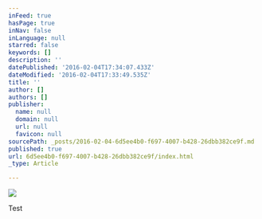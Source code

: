 ```yaml
---
inFeed: true
hasPage: true
inNav: false
inLanguage: null
starred: false
keywords: []
description: ''
datePublished: '2016-02-04T17:34:07.433Z'
dateModified: '2016-02-04T17:33:49.535Z'
title: ''
author: []
authors: []
publisher:
  name: null
  domain: null
  url: null
  favicon: null
sourcePath: _posts/2016-02-04-6d5ee4b0-f697-4007-b428-26dbb382ce9f.md
published: true
url: 6d5ee4b0-f697-4007-b428-26dbb382ce9f/index.html
_type: Article

---
```

![](https://the-grid-user-content.s3-us-west-2.amazonaws.com/863b5a6b-f27b-46ce-8422-1661f1fc7f14.jpg)

Test